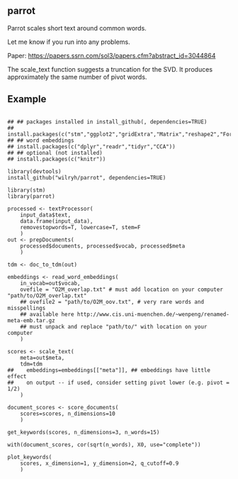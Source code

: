 ## parrot

Parrot scales short text around common words.

Let me know if you run into any problems.

Paper: https://papers.ssrn.com/sol3/papers.cfm?abstract_id=3044864

The scale_text function suggests a truncation for the SVD. It produces approximately the same number of pivot words.

## Example



```{r example}

## ## packages installed in install_github(, dependencies=TRUE)
## install.packages(c("stm","ggplot2","gridExtra","Matrix","reshape2","ForeCA","devtools","magrittr","RSpectra"))
## ## word embeddings
## install.packages(c("dplyr","readr","tidyr","CCA"))
## ## optional (not installed)
## install.packages(c("knitr"))

library(devtools)
install_github("wilryh/parrot", dependencies=TRUE)

library(stm)
library(parrot)

processed <- textProcessor(
    input_data$text,
    data.frame(input_data),
    removestopwords=T, lowercase=T, stem=F
    )
out <- prepDocuments(
    processed$documents, processed$vocab, processed$meta
    )

tdm <- doc_to_tdm(out)

embeddings <- read_word_embeddings(
    in_vocab=out$vocab,
    ovefile = "O2M_overlap.txt" # must add location on your computer "path/to/O2M_overlap.txt"
    ## ovefile2 = "path/to/O2M_oov.txt", # very rare words and misspellings
    ## available here http://www.cis.uni-muenchen.de/~wenpeng/renamed-meta-emb.tar.gz
    ## must unpack and replace "path/to/" with location on your computer
    )

scores <- scale_text(
    meta=out$meta,
    tdm=tdm
##    embeddings=embeddings[["meta"]], ## embeddings have little effect
##    on output -- if used, consider setting pivot lower (e.g. pivot = 1/2)
    )

document_scores <- score_documents(
    scores=scores, n_dimensions=10
    )

get_keywords(scores, n_dimensions=3, n_words=15)

with(document_scores, cor(sqrt(n_words), X0, use="complete"))

plot_keywords(
    scores, x_dimension=1, y_dimension=2, q_cutoff=0.9
    )
```
